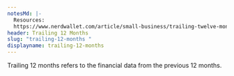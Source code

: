 ```yaml
---
notesMd: |-
  Resources:
  https://www.nerdwallet.com/article/small-business/trailing-twelve-months
header: Trailing 12 Months
slug: "trailing-12-months "
displayname: trailing-12-months
---
```

Trailing 12 months refers to the financial data from the previous 12 months. 